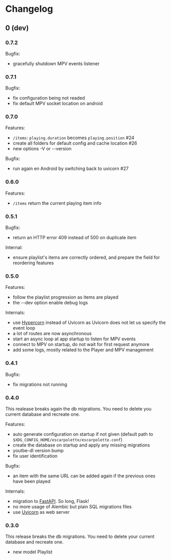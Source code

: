 # Changelog

## 0 (dev)

### 0.7.2

Bugfix:
* gracefully shutdown MPV events listener

### 0.7.1

Bugfix:
* fix configuration being not readed
* fix default MPV socket location on android

### 0.7.0

Features:
* `/items`: `playing.duration` becomes `playing.position` #24
* create all folders for default config and cache location #26
* new options -V or --version

Bugfix:
* run again en Android by switching back to uvicorn #27

### 0.6.0

Features:
* `/items` return the current playing item info

### 0.5.1

Bugfix:
* return an HTTP error 409 instead of 500 on duplicate item

Internal:
* ensure playlist's items are correctly ordered, and prepare the field for reordering features

### 0.5.0

Features:

* follow the playlist progression as items are played
* the --dev option enable debug logs

Internals:
* use [Hypercorn](https://pgjones.gitlab.io/hypercorn/) instead of Uvicorn as Uvicorn does not let us specify the event loop
* a lot of routes are now asynchronous
* start an async loop at app startup to listen for MPV events
* connect to MPV on startup, do not wait for first request anymore
* add some logs, mostly related to the Player and MPV management

### 0.4.1

Bugfix:
* fix migrations not running

### 0.4.0

This realease breaks again the db migrations.
You need to delete you current database and recreate one.

Features:
* auto generate configuration on startup if not given (default path to `$XDG_CONFIG_HOME/escarpolette/escarpolette.conf`)
* create the database on startup and apply any missing migrations
* youtbe-dl version bump
* fix user identification

Bugfix:
* an item with the same URL can be added again if the previous ones have been played

Internals:
* migration to [FastAPI](https://fastapi.tiangolo.com/). So long, Flask!
* no more usage of Alembic but plain SQL migrations files
* use [Uvicorn](https://www.uvicorn.org/) as web server

### 0.3.0

This release breaks the db migrations.
You need to delete your current database and recreate one.

* new model Playlist
